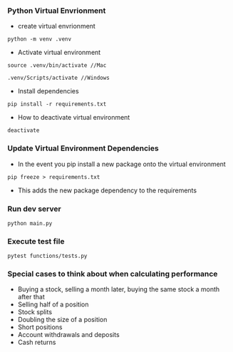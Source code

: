 ### Python Virtual Envrionment

- create virtual envrionment

```
python -m venv .venv
```

- Activate virtual environment

```
source .venv/bin/activate //Mac

.venv/Scripts/activate //Windows
```

- Install dependencies

```
pip install -r requirements.txt
```

- How to deactivate virtual environment

```
deactivate
```

### Update Virtual Environment Dependencies

- In the event you pip install a new package onto the virtual environment

```
pip freeze > requirements.txt
```

- This adds the new package dependency to the requirements

### Run dev server

```
python main.py
```

### Execute test file

```
pytest functions/tests.py
```

### Special cases to think about when calculating performance

- Buying a stock, selling a month later, buying the same stock a month after that
- Selling half of a position
- Stock splits
- Doubling the size of a position
- Short positions
- Account withdrawals and deposits
- Cash returns
